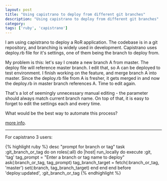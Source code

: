 ```yaml
---
layout: post
title: "Using capistrano to deploy from different git branches"
description: "Using capistrano to deploy from different git branches"
category:
tags: ['ruby', 'capistrano']
---
```


I am using capistrano to deploy a RoR application. The codebase is in a git repository, and branching is widely used in development. Capistrano uses deploy.rb file for it's settings, one of them being the branch to deploy from.

My problem is this: let's say I create a new branch A from master. The deploy file will reference master branch. I edit that, so A can be deployed to test environment. I finish working on the feature, and merge branch A into master. Since the deploy.rb file from A is fresher, it gets merged in and now the deploy.rb in master branch references A. Time to edit again.

That's a lot of seemingly unnecessary manual editing - the parameter should always match current branch name. On top of that, it is easy to forget to edit the settings each and every time.

What would be the best way to automate this process?

[more info](http://www.harukizaemon.com/2008/05/deploying-branches-with-capistrano.html).


---------------------------------------

For capistrano 3 users:

{% highlight ruby %}
desc "prompt for branch or tag"
task :git_branch_or_tag do
  on roles(:all) do |host|
    run_locally do
      execute :git, 'tag'
      tag_prompt = "Enter a branch or tag name to deploy"
      ask(:branch_or_tag, tag_prompt)
      tag_branch_target = fetch(:branch_or_tag, 'master')
      set(:branch, tag_branch_target)
    end
  end
end
before 'deploy:updated', :git_branch_or_tag
{% endhighlight %}


